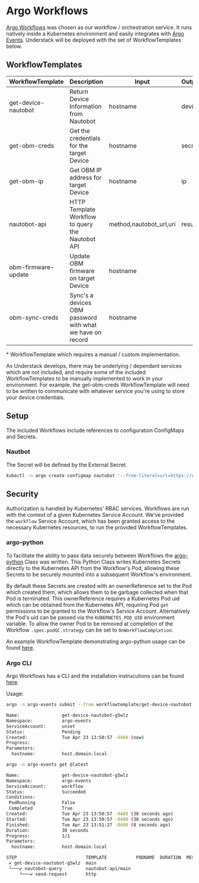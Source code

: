 # Argo Workflows

[Argo Workflows][argo-workflows] was chosen as our workflow / orchestration service. It runs natively inside a
Kubernetes environment and easily integrates with [Argo Events][argo-events]. Understack will be deployed with the
set of WorkflowTemplates below.

## WorkflowTemplates

| WorkflowTemplate      | Description                                               | Input                   | Output     |   |
|---------------------- |-----------------------------------------------------------|-------------------------|------------|---|
| get-device-nautobot   | Return Device Information from Nautobot                   | hostname                | device     |   |
| get-obm-creds         | Get the credentials for the target Device                 | hostname                | secret     | * |
| get-obm-ip            | Get OBM IP address for target Device                      | hostname                | ip         |   |
| nautobot-api          | HTTP Template Workflow to query the Nautobot API          | method,nautobot_url,uri | result     |   |
| obm-firmware-update   | Update OBM firmware on target Device                      | hostname                |            |   |
| obm-sync-creds        | Sync's a devices OBM password with what we have on record | hostname                |            |   |

\* WorkflowTemplate which requires a manual / custom implementation.

As Understack develops, there may be underlying / dependant services which are not included, and require some of the
included WorkflowTemplates to be manually implemented to work in your environment. For example, the get-obm-creds
WorkflowTemplate will need to be written to communicate with whatever service you're using to store your device
credentials.

## Setup

The included Workflows include references to configuration ConfigMaps and Secrets.

### Nautbot

The Secret will be defined by the External Secret.

```bash
kubectl -n argo create configmap nautobot '--from-literal=url=https://nautobot.local'
```

## Security

Authorization is handled by Kubernetes' RBAC services. Workflows are run with the context of a given Kubernetes Service
Account. We've provided the `workflow` Service Account, which has been granted access to the necessary Kubernetes
resources, to run the provided WorkflowTemplates.

### argo-python

To facilitate the ability to pass data securely between Workflows the [argo-python][argo-python] Class was written.
This Python Class writes Kubernetes Secrets directly to the Kubernetes API from the Workflow's Pod, allowing these
Secrets to be securely mounted into a subsequent Workflow's environment.

By default these Secrets are created with an ownerReference set to the Pod which created them, which allows them to be
garbage collected when that Pod is terminated. This ownerReference requires a Kubernetes Pod uid which can be obtained
from the Kubernetes API, requiring Pod `get` permissions to be granted to the Workflow's Service Account. Alternatively
the Pod's uid can be passed via the `KUBERNETES_POD_UID` environment variable. To allow the owner Pod to be removed at
completion of the Workflow `.spec.podGC.strategy` can be set to `OnWorkflowCompletion`.

An example WorkflowTemplate demonstrating argo-python usage can be found
[here](https://github.com/rackerlabs/understack/blob/main/argo-workflows/generic/workflowtemplates/get-obm-creds.yaml).

### Argo CLI

Argo Workflows has a CLI and the installation instrucutions can be found [here](https://github.com/argoproj/argo-workflows/releases/).

Usage:

```bash
argo -n argo-events submit --from workflowtemplate/get-device-nautobot --parameter hostname=host.domain.local

Name:                get-device-nautobot-g5wlz
Namespace:           argo-events
ServiceAccount:      unset
Status:              Pending
Created:             Tue Apr 23 13:50:57 -0400 (now)
Progress:
Parameters:
  hostname:          host.domain.local
```

```bash
argo -n argo-events get @latest

Name:                get-device-nautobot-g5wlz
Namespace:           argo-events
ServiceAccount:      workflow
Status:              Succeeded
Conditions:
 PodRunning          False
 Completed           True
Created:             Tue Apr 23 13:50:57 -0400 (38 seconds ago)
Started:             Tue Apr 23 13:50:57 -0400 (38 seconds ago)
Finished:            Tue Apr 23 13:51:27 -0400 (8 seconds ago)
Duration:            30 seconds
Progress:            1/1
Parameters:
  hostname:          host.domain.local

STEP                          TEMPLATE           PODNAME  DURATION  MESSAGE
 ✔ get-device-nautobot-g5wlz  main
 └───✔ nautobot-query         nautobot-api/main
     └───✔ send-request       http
```

[argo-workflows]: <https://argo-workflows.readthedocs.io/en/latest/>
[argo-events]: <https://argoproj.github.io/argo-events/>
[argo-python]: <https://github.com/rackerlabs/understack/tree/main/argo-workflows/generic/code/argo_python>
